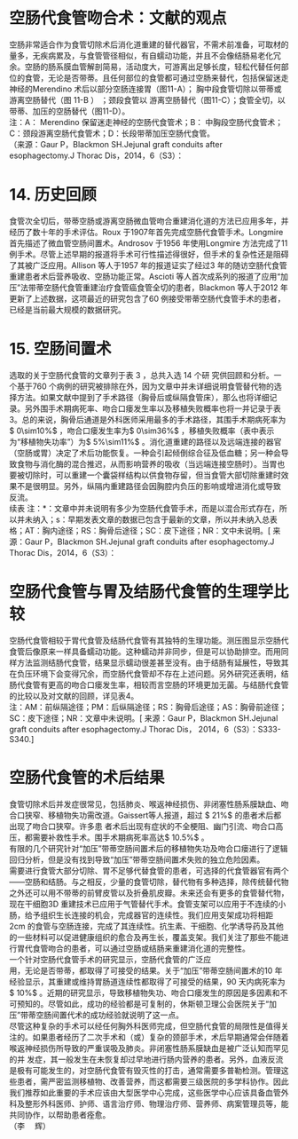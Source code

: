 # 空肠代食管吻合术：文献的观点  
空肠非常适合作为食管切除术后消化道重建的替代器官，不需术前准备，可取材的量多，无疾病累及，与食管管径相似，有自蠕动功能，并且不会像结肠易老化冗余。空肠的肠系膜血管解剖简易，活动度大，可游离出足够长度，轻松代替任何部位的食管，无论是否带蒂。且任何部位的食管都可通过空肠来替代，包括保留迷走神经的Merendino 术后以部分空肠连接胃（图11-A）； 胸中段食管切除以带蒂或游离空肠替代（图 11-B ） ；颈段食管以 游离空肠替代（图11-C）；食管全切，以带蒂、加压的空肠替代（图11-D）。  
注：A： Merendino 保留迷走神经的空肠代食管术；B： 中胸段空肠代食管术；C：颈段游离空肠代食管术；D：长段带蒂加压空肠代食管。  
（来源：Gaur P，Blackmon SH.Jejunal graft conduits after esophagectomy.J Thorac Dis，2014，6（S3）：  
# 14. 历史回顾  
食管次全切后，带蒂空肠或游离空肠微血管吻合重建消化道的方法已应用多年，并经历了数十年的手术评估。Roux 于1907年首先完成空肠代食管手术。Longmire 首先描述了微血管空肠间置术。Androsov 于1956 年使用Longmire 方法完成了11 例手术。尽管上述早期的报道将手术可行性描述得很好，但手术的复杂性还是阻碍了其被广泛应用。Allison 等人于1957 年的报道证实了经过3 年的随访空肠代食管重建患者术后营养吸收、空肠功能正常。Ascioti 等人首次成系列的报道了应用“加压”法带蒂空肠代食管重建治疗食管癌食管全切的患者，Blackmon 等人于2012 年更新了上述数据，这项最近的研究包含了60 例接受带蒂空肠代食管手术的患者，已经是当前最大规模的数据研究。  
# 15.  空肠间置术  
选取的关于空肠代食管的文章列于表 3 ，总共入选 14  个研 究供回顾和分析。一个基于760 个病例的研究被排除在外，因为文章中并未详细说明食管替代物的选择方法。如果文献中提到了手术路径（胸骨后或纵隔食管床），那么也将详细记录。另外围手术期病死率、吻合口瘘发生率以及移植失败概率也将一并记录于表3。总的来说，胸骨后通道是外科医师采用最多的手术路径，其围手术期病死率为$ 0\sim10\%$ ，吻合口瘘发生率为$ 0\sim36\%$ ，移植失败概率（表中表示为“移植物失功率”）为$ 5\%\sim11\%$ 。消化道重建的路径以及远端连接的器官（空肠或胃）决定了术后功能恢复。一种会引起倾倒综合征及低血糖；另一种会导致食物与消化酶的混合推迟，从而影响营养的吸收（当远端连接空肠时）。当胃也要被切除时，可以重建一个囊袋样结构以供食物存留，但当食管大部切除重建时效果不是很明显。另外，纵隔内重建路径会因胸腔内负压的影响或增进消化或导致 反流。  
续表
注：\*：文章中并未说明有多少为空肠代食管手术，而是以混合形式存在，所以并未纳入；s：早期发表文章的数据已包含于最新的文章，所以并未纳入总表格；AT：胸内途径；RS：胸骨后途径；SC：皮下途径；NR：文中未说明。[ 来源：Gaur P，Blackmon SH.Jejunal graft conduits after esophagectomy.J Thorac Dis，2014，6（S3）：  
#  空肠代食管与胃及结肠代食管的生理学比较  
空肠代食管相较于胃代食管及结肠代食管有其独特的生理功能。测压图显示空肠代食管后像原来一样具备蠕动功能。这种蠕动并非同步，但是可以协助排空。而用同样方法监测结肠代食管，结果显示蠕动很差甚至没有。由于结肠有延展性，导致其在负压环境下会变得冗余，而空肠代食管却不存在上述问题。另外研究还表明，结肠代食管有更高的吻合口瘘发生率，相较而言空肠的环境更加无菌。与结肠代食管的比较以及对文献的回顾，详见表4。  
注：AM：前纵隔途径；PM：后纵隔途径；RS：胸骨后途径；AS：胸骨前途径；SC：皮下途径；NR：文章中未说明。[ 来源：Gaur P，Blackmon SH.Jejunal graft conduits after esophagectomy.J Thorac Dis，  2014，6（S3）：S333-S340.]  
#  空肠代食管的术后结果  
食管切除术后并发症很常见，包括肺炎、喉返神经损伤、非闭塞性肠系膜缺血、吻合口狭窄、移植物失功需改道。Gaissert等人报道，超过 $ 21\%$   的患者术后都出现了吻合口狭窄。许多患 者术后出现有症状的不全梗阻、幽门引流、吻合口高压，都需要补救性手术。围手术期病死率高达$ 10.5\%$ 。  
有限的几个研究针对“加压”带蒂空肠间置术后的移植物失功及吻合口瘘进行了逻辑回归分析，但是没有找到导致“加压”带蒂空肠间置术失败的独立危险因素。  
需要进行食管大部分切除、胃不足够代替食管的患者，可选择的代食管器官有两个——空肠和结肠。与之相反，少量的食管切除，替代物有多种选择，除传统替代物之外还可以用不带蒂的前臂皮管以及折叠肌皮瓣。未来还会有更多的食管替代物，现在干细胞3D 重建技术已应用于气管替代手术。食管支架可以应用于不连续的小肠，给予组织生长连接的机会，完成器官的连续性。我们应用支架成功将相距2cm 的食管与空肠连接，完成了其连续性。抗生素、干细胞、化学诱导药及其他的一些材料可以促进健康组织的愈合及再生长，覆盖支架。我们关注了那些不能进行胃代食管吻合的患者，可以通过空肠或结肠来重建消化道的完整性。  
一个针对空肠代食管手术的研究显示，空肠代食管的广泛应  
用，无论是否带蒂，都取得了可接受的结果。关于“加压”带蒂空肠间置术的10 年经验显示，其重建或维持胃肠道连续性都取得了可接受的结果，90 天内病死率为$ 10\%$ 。近期的研究显示，导致移植物失功、吻合口瘘发生的原因是多因素和不可预知的。尽管如此，成功的经验都是可复制的，休斯顿卫理公会医院关于“加压”带蒂空肠间置代术的成功经验就说明了这一点。  
尽管这种复杂的手术可以经任何胸外科医师完成，但空肠代食管的局限性是值得关注的。如果患者经历了二次手术和（或）复杂的颈部手术，术后早期通常会伴随着喉返神经损伤所导致的严重误吸及肺炎。非闭塞性肠系膜缺血是被广泛认知而罕见的并 发症，其一般发生在未恢复却过早地进行肠内营养的患者。另外，血液反流是极有可能发生的，对空肠代食管有毁灭性的打击，通常需要多普勒检测。管理这些患者，需严密监测移植物、改善营养，而这都需要三级医院的多学科协作。因此我们推荐如此重要的手术应该由大型医学中心完成，这些医学中心应该具备血管外科及整形外科医师、护师、语言治疗师、物理治疗师、营养师、病案管理员等，能共同协作，以帮助患者痊愈。  
（李  辉）  